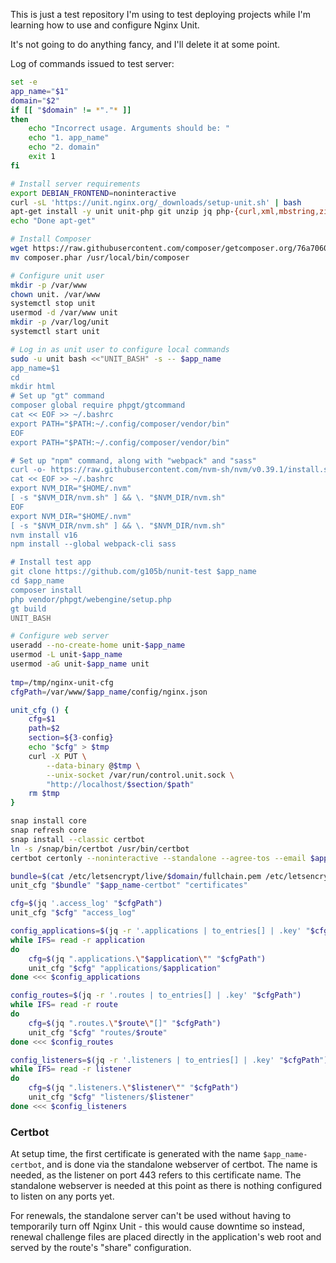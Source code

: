 This is just a test repository I'm using to test deploying projects while I'm learning how to use and configure Nginx Unit.

It's not going to do anything fancy, and I'll delete it at some point.

Log of commands issued to test server:

```bash
set -e
app_name="$1"
domain="$2"
if [[ "$domain" != *"."* ]]
then
	echo "Incorrect usage. Arguments should be: "
	echo "1. app_name"
	echo "2. domain"
	exit 1
fi

# Install server requirements
export DEBIAN_FRONTEND=noninteractive
curl -sL 'https://unit.nginx.org/_downloads/setup-unit.sh' | bash
apt-get install -y unit unit-php git unzip jq php-{curl,xml,mbstring,zip}
echo "Done apt-get"

# Install Composer
wget https://raw.githubusercontent.com/composer/getcomposer.org/76a7060ccb93902cd7576b67264ad91c8a2700e2/web/installer -O - -q | php -- --quiet
mv composer.phar /usr/local/bin/composer

# Configure unit user
mkdir -p /var/www
chown unit. /var/www
systemctl stop unit
usermod -d /var/www unit
mkdir -p /var/log/unit
systemctl start unit

# Log in as unit user to configure local commands
sudo -u unit bash <<"UNIT_BASH" -s -- $app_name
app_name=$1
cd
mkdir html
# Set up "gt" command
composer global require phpgt/gtcommand
cat << EOF >> ~/.bashrc
export PATH="$PATH:~/.config/composer/vendor/bin"
EOF
export PATH="$PATH:~/.config/composer/vendor/bin"

# Set up "npm" command, along with "webpack" and "sass"
curl -o- https://raw.githubusercontent.com/nvm-sh/nvm/v0.39.1/install.sh | bash
cat << EOF >> ~/.bashrc
export NVM_DIR="$HOME/.nvm"
[ -s "$NVM_DIR/nvm.sh" ] && \. "$NVM_DIR/nvm.sh"
EOF
export NVM_DIR="$HOME/.nvm"
[ -s "$NVM_DIR/nvm.sh" ] && \. "$NVM_DIR/nvm.sh"
nvm install v16
npm install --global webpack-cli sass

# Install test app
git clone https://github.com/g105b/nunit-test $app_name
cd $app_name
composer install
php vendor/phpgt/webengine/setup.php
gt build
UNIT_BASH

# Configure web server
useradd --no-create-home unit-$app_name
usermod -L unit-$app_name
usermod -aG unit-$app_name unit
 
tmp=/tmp/nginx-unit-cfg
cfgPath=/var/www/$app_name/config/nginx.json

unit_cfg () {
	cfg=$1
	path=$2
	section=${3-config}
	echo "$cfg" > $tmp
	curl -X PUT \
		--data-binary @$tmp \
		--unix-socket /var/run/control.unit.sock \
		"http://localhost/$section/$path"
	rm $tmp
}

snap install core
snap refresh core
snap install --classic certbot
ln -s /snap/bin/certbot /usr/bin/certbot
certbot certonly --noninteractive --standalone --agree-tos --email $app_name.g105b.com.certbot@g105b.com -d $domain

bundle=$(cat /etc/letsencrypt/live/$domain/fullchain.pem /etc/letsencrypt/live/$domain/privkey.pem)
unit_cfg "$bundle" "$app_name-certbot" "certificates"

cfg=$(jq '.access_log' "$cfgPath")
unit_cfg "$cfg" "access_log"

config_applications=$(jq -r '.applications | to_entries[] | .key' "$cfgPath")
while IFS= read -r application
do
	cfg=$(jq ".applications.\"$application\"" "$cfgPath")
	unit_cfg "$cfg" "applications/$application"
done <<< $config_applications

config_routes=$(jq -r '.routes | to_entries[] | .key' "$cfgPath")
while IFS= read -r route
do
	cfg=$(jq ".routes.\"$route\"[]" "$cfgPath")
	unit_cfg "$cfg" "routes/$route"
done <<< $config_routes

config_listeners=$(jq -r '.listeners | to_entries[] | .key' "$cfgPath")
while IFS= read -r listener
do
	cfg=$(jq ".listeners.\"$listener\"" "$cfgPath")
	unit_cfg "$cfg" "listeners/$listener"
done <<< $config_listeners
```

### Certbot

At setup time, the first certificate is generated with the name `$app_name-certbot`, and is done via the standalone webserver of certbot. The name is needed, as the listener on port 443 refers to this certificate name. The standalone webserver is needed at this point as there is nothing configured to listen on any ports yet.

For renewals, the standalone server can't be used without having to temporarily turn off Nginx Unit - this would cause downtime so instead, renewal challenge files are placed directly in the application's web root and served by the route's "share" configuration.

